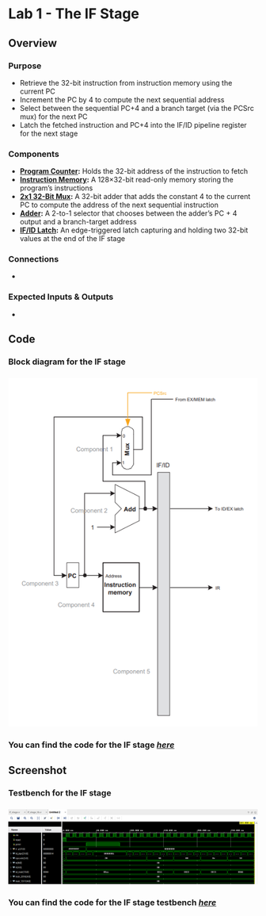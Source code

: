 # Lab 1 - The IF Stage

## Overview
### Purpose
- Retrieve the 32-bit instruction from instruction memory using the current PC
- Increment the PC by 4 to compute the next sequential address
- Select between the sequential PC+4 and a branch target (via the PCSrc mux) for the next PC
- Latch the fetched instruction and PC+4 into the IF/ID pipeline register for the next stage
### Components
- [**Program Counter**](https://github.com/fctanglao/ComputerArchitectureLabs/blob/main/Lab%201/program_counter.v)**:** Holds the 32-bit address of the instruction to fetch
- [**Instruction Memory**](https://github.com/fctanglao/ComputerArchitectureLabs/blob/main/Lab%201/instruction_memory.v)**:** A 128×32-bit read-only memory storing the program’s instructions
- [**2x1 32-Bit Mux**](https://github.com/fctanglao/ComputerArchitectureLabs/blob/main/Lab%201/mux_2x1_32bit.v)**:** A 32-bit adder that adds the constant 4 to the current PC to compute the address of the next sequential instruction
- [**Adder**](https://github.com/fctanglao/ComputerArchitectureLabs/blob/main/Lab%201/adder.v)**:** A 2-to-1 selector that chooses between the adder’s PC + 4 output and a branch-target address
- [**IF/ID Latch**](https://github.com/fctanglao/ComputerArchitectureLabs/blob/main/Lab%201/if_id_latch.v)**:** An edge-triggered latch capturing and holding two 32-bit values at the end of the IF stage
### Connections
- 
### Expected Inputs & Outputs
- 

## Code
### Block diagram for the IF stage
### ![Block diagram](https://github.com/fctanglao/ComputerArchitectureLabs/blob/main/Lab%201/if%20stage%20block%20diagram.png)
### You can find the code for the IF stage [*here*](https://github.com/fctanglao/ComputerArchitectureLabs/blob/main/Lab%201/if_stage.v)

## Screenshot
### Testbench for the IF stage
### ![Testbench](https://github.com/fctanglao/ComputerArchitectureLabs/blob/main/Lab%201/if%20stage%20testbench.png)
### You can find the code for the IF stage testbench [*here*](https://github.com/fctanglao/ComputerArchitectureLabs/blob/main/Lab%201/if_stage_tb.v)
